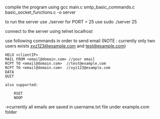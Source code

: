 compile the program using 
    gcc main.c smtp_basic_commands.c basic_socket_functions.c -o server

to run the server use
    ./server <PORT>
    for PORT = 25
        use sudo ./server 25

connect to the server using 
    telnet localhost <PORT>

use following commands in order to send email
(NOTE : currently only two users exists xyz123@example.com and test@example.com)

    HELO <clientIP>
    MAIL FROM <email@domain.com> //your email
    RCPT TO <email@domain.com>  //test@example.com
    RCPT TO <email@domain.com>  //xyz123@example.com
    DATA
    QUIT

    also supported:
    
        RSET
        NOOP 

->currently all emails are saved in  username.txt file under example.com folder